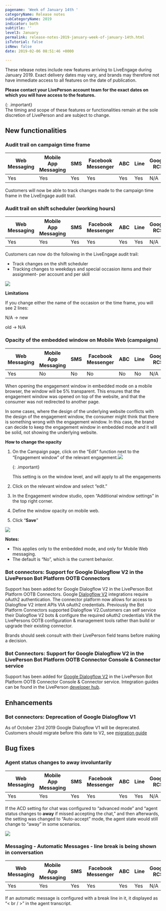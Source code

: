 ```yaml
---
pagename: 'Week of January 14th '
categoryName: Release notes
subCategoryName: 2019
indicator: both
subtitle: ''
level3: January
permalink: release-notes-2019-january-week-of-january-14th.html
isTutorial: false
isNew: false
date: 2019-02-06 08:51:46 +0000

---
```

These release notes include new features arriving to LiveEngage during January 2019. Exact delivery dates may vary, and brands may therefore not have immediate access to all features on the date of publication.

**Please contact your LivePerson account team for the exact dates on which you will have access to the features.**

{: .important}  
The timing and scope of these features or functionalities remain at the sole discretion of LivePerson and are subject to change.

## New functionalities

### Audit trail on campaign time frame

<table class="releasenotes">
<thead>
<tr class="categoryrow">
<th>Web Messaging</th>
<th>Mobile App Messaging</th>
<th>SMS</th>
<th>Facebook Messenger</th>
<th>ABC</th>
<th>Line</th>
<th>Google RCS</th>
<th>Google My Business</th>
<th>WhatsApp Business</th>
<th>Chat</th>
</tr>
</thead>
<tbody>
<tr>
<td>Yes</td>
<td>Yes</td>
<td>Yes</td>
<td>Yes</td>
<td>Yes</td>
<td>Yes</td>
<td>N/A</td>
<td>Yes</td>
<td>Yes</td>
<td>Yes</td>
</tr>
</tbody>
</table>

Customers will now be able to track changes made to the campaign time frame in the LiveEngage audit trail.

### Audit trail on shift scheduler (working hours)

<table class="releasenotes">
<thead>
<tr class="categoryrow">
<th>Web Messaging</th>
<th>Mobile App Messaging</th>
<th>SMS</th>
<th>Facebook Messenger</th>
<th>ABC</th>
<th>Line</th>
<th>Google RCS</th>
<th>Google My Business</th>
<th>WhatsApp Business</th>
<th>Chat</th>
</tr>
</thead>
<tbody>
<tr>
<td>Yes</td>
<td>Yes</td>
<td>Yes</td>
<td>Yes</td>
<td>Yes</td>
<td>Yes</td>
<td>N/A</td>
<td>Yes</td>
<td>Yes</td>
<td>Yes</td>
</tr>
</tbody>
</table>

Customers can now do the following in the LiveEngage audit trail:

* Track changes on the shift scheduler
* Tracking changes to weekdays and special occasion items and their assignment- per account and per skill

![](/img/week-of-january-14th-1.png)

**Limitations**

If you change either the name of the occasion or the time frame, you will see 2 lines:

N/A -> new

old -> N/A

### Opacity of the embedded window on Mobile Web (campaigns)

<table class="releasenotes">
<thead>
<tr class="categoryrow">
<th>Web Messaging</th>
<th>Mobile App Messaging</th>
<th>SMS</th>
<th>Facebook Messenger</th>
<th>ABC</th>
<th>Line</th>
<th>Google RCS</th>
<th>Google My Business</th>
<th>WhatsApp Business</th>
<th>Chat</th>
</tr>
</thead>
<tbody>
<tr>
<td>Yes</td>
<td>No</td>
<td>No</td>
<td>No</td>
<td>No</td>
<td>No</td>
<td>N/A</td>
<td>No</td>
<td>N/A</td>
<td>Yes</td>
</tr>
</tbody>
</table>

When opening the engagement window in embedded mode on a mobile browser, the window will be 5% transparent. This ensures that the engagement window was opened on top of the website, and that the consumer was not redirected to another page.

In some cases, where the design of the underlying website conflicts with the design of the engagement window, the consumer might think that there is something wrong with the engagement window. In this case, the brand can decide to keep the engagement window in embedded mode and it will be solid, not showing the underlying website.

**How to change the opacity**

1. On the Campaign page, click on the “Edit” function next to the “Engagement window” of the relevant engagement.![](/img/week-of-january-14th-3b.png)

   {: .important}

   This setting is on the window level, and will apply to all the engagements
2. Click on the relevant window and select “edit.”
3. In the Engagement window studio, open “Additional window settings” in the top right corner.
4. Define the window opacity on mobile web.
5. Click “**Save**”

![](/img/week-of-january-14th-4b.png)

**Notes:**

* This applies only to the embedded mode, and only for Mobile Web messaging.
* The default is “No”, which is the current behavior.

### Bot connectors: Support for Google Dialogflow V2 in the LivePerson Bot Platform OOTB Connectors

Support has been added for Google Dialogflow V2 in the LivePerson Bot Platform OOTB Connectors. Google [Dialogflow V2](https://dialogflow.com/docs) integrations require oAuth2 authentication. The connector platform now allows for access to Dialogflow V2 intent APIs VIA oAuth2 credentials. Previously the Bot Platform Connectors supported Dialogflow V2.Customers can self service their Dialogflow V2 bots & configure the required oAuth2 credentials VIA the LivePersons OOTB configuration & management tools rather than build or upgrade their existing connector.

Brands should seek consult with their LivePerson field teams before making a decision.

### Bot Connectors: Support for Google Dialogflow V2 in the LivePerson Bot Platform OOTB Connector Console & Connector service

Support has been added for [Google Dialogflow V2](https://dialogflow.com/docs) in the LivePerson Bot Platform OOTB Connector Console & Connector service. Integration guides can be found in the LivePerson [developer hub](https://developers.liveperson.com/customer-facing-bots-deploying-bots-to-liveengage.html).

## Enhancements

### Bot connectors: Deprecation of Google Dialogflow V1

As of October 23rd 2019 Google Dialogflow V1 will be deprecated. Customers should migrate before this date to V2, see [migration guide](https://dialogflow.com/docs/reference/v1-v2-migration-guide)

## Bug fixes

### Agent status changes to away involuntarily

<table class="releasenotes">
<thead>
<tr class="categoryrow">
<th>Web Messaging</th>
<th>Mobile App Messaging</th>
<th>SMS</th>
<th>Facebook Messenger</th>
<th>ABC</th>
<th>Line</th>
<th>Google RCS</th>
<th>Google My Business</th>
<th>WhatsApp Business</th>
<th>Chat</th>
</tr>
</thead>
<tbody>
<tr>
<td>Yes</td>
<td>Yes</td>
<td>Yes</td>
<td>Yes</td>
<td>Yes</td>
<td>Yes</td>
<td>N/A</td>
<td>Yes</td>
<td>Yes</td>
<td>Yes</td>
</tr>
</tbody>
</table>

If the ACD setting for chat was configured to “advanced mode” and “agent status changes to **away** if missed accepting the chat,” and then afterwards, the setting was changed to “Auto-accept” mode, the agent state would still change to “away” in some scenarios.

![](/img/week-of-january-14th-5.png)

### Messaging - Automatic Messages - line break is being shown in conversation

<table class="releasenotes">
<thead>
<tr class="categoryrow">
<th>Web Messaging</th>
<th>Mobile App Messaging</th>
<th>SMS</th>
<th>Facebook Messenger</th>
<th>ABC</th>
<th>Line</th>
<th>Google RCS</th>
<th>Google My Business</th>
<th>WhatsApp Business</th>
<th>Chat</th>
</tr>
</thead>
<tbody>
<tr>
<td>Yes</td>
<td>Yes</td>
<td>Yes</td>
<td>Yes</td>
<td>Yes</td>
<td>Yes</td>
<td>N/A</td>
<td>Yes</td>
<td>Yes</td>
<td>No</td>
</tr>
</tbody>
</table>

If an automatic message is configured with a break line in it, it displayed as “< br / >” in the agent transcript.